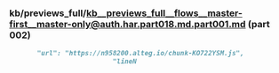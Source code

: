 ### kb/previews_full/kb__previews_full__flows__master-first__master-only@auth.har.part018.md.part001.md (part 002)

```md
       "url": "https://n958200.alteg.io/chunk-KO722YSM.js",
                          "lineN
```

```
